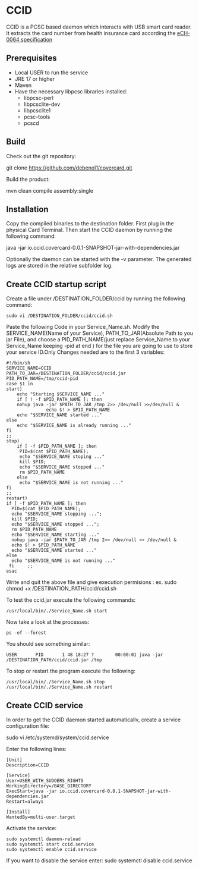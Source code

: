 # CCID
CCID is a PCSC based daemon which interacts with USB smart card reader. It extracts the card number from health insurance card according the [eCH-0064 specification](https://www.ech.ch/de/ech/ech-0064/1.0)
## Prerequisites
- Local USER to run the service
- JRE 17 or higher
- Maven
- Have the necessary libpcsc libraries installed:
    - libpcsc-perl
    - libpcsclite-dev
    - libpcsclite1
    - pcsc-tools
    - pcscd
## Build
Check out the git repository:

   git clone https://github.com/debenol1/covercard.git

Build the product:

   mvn clean compile assembly:single	

## Installation
Copy the compiled binaries to the destination folder. First plug in the physical Card Terminal. Then start the CCID daemon by running the following command:

   java -jar io.ccid.covercard-0.0.1-SNAPSHOT-jar-with-dependencies.jar

Optionally the daemon can be started with the -v parameter. The generated logs are stored in the relative subfolder log.
## Create CCID startup script
Create a file under /DESTINATION_FOLDER/ccid by running the following command:

	sudo vi /DESTINATION_FOLDER/ccid/ccid.sh

Paste the following Code in your Service_Name.sh.
Modify the SERVICE_NAME(Name of your Service), PATH_TO_JAR(Absolute Path to you jar File), and choose a PID_PATH_NAME(just replace Service_Name to your Service_Name keeping -pid at end ) for the file you are going to use to store your service ID.Only Changes needed are to the first 3 variables:

	#!/bin/sh 
	SERVICE_NAME=CCID 
	PATH_TO_JAR=/DESTINATION_FOLDER/ccid/ccid.jar 
	PID_PATH_NAME=/tmp/ccid-pid 
	case $1 in 
	start)
   	  	echo "Starting $SERVICE_NAME ..."
  		if [ ! -f $PID_PATH_NAME ]; then 
      	nohup java -jar $PATH_TO_JAR /tmp 2>> /dev/null >>/dev/null &      
                   echo $! > $PID_PATH_NAME  
       	echo "$SERVICE_NAME started ..."         
  	else 
       	echo "$SERVICE_NAME is already running ..."
  	fi
	;;
	stop)
  		if [ -f $PID_PATH_NAME ]; then
         PID=$(cat $PID_PATH_NAME);
         echo "$SERVICE_NAME stoping ..." 
         kill $PID;         
         echo "$SERVICE_NAME stopped ..." 
         rm $PID_PATH_NAME       
  		else          
         echo "$SERVICE_NAME is not running ..."   
  	fi    
	;;    
	restart)  
  	if [ -f $PID_PATH_NAME ]; then 
      PID=$(cat $PID_PATH_NAME);    
      echo "$SERVICE_NAME stopping ..."; 
      kill $PID;           
      echo "$SERVICE_NAME stopped ...";  
      rm $PID_PATH_NAME     
      echo "$SERVICE_NAME starting ..."  
      nohup java -jar $PATH_TO_JAR /tmp 2>> /dev/null >> /dev/null &            
      echo $! > $PID_PATH_NAME  
      echo "$SERVICE_NAME started ..."    
  	else           
      echo "$SERVICE_NAME is not running ..."    
     fi     ;;
 	esac

Write and quit the above file and give execution permisions :
ex. sudo chmod +x /DESTINATION_PATH/ccid/ccid.sh

To test the ccid.jar execute the following commands:

	/usr/local/bin/./Service_Name.sh start

Now take a look at the processes:

	ps -ef --forest

You should see something similar:

	USER       PID       1 48 18:27 ?        00:00:01 java -jar /DESTINATION_PATH/ccid/ccid.jar /tmp

To stop or restart the program execute the following:

	/usr/local/bin/./Service_Name.sh stop
	/usr/local/bin/./Service_Name.sh restart

## Create CCID service
In order to get the CCID daemon started automaticallv, create a service configuration file:

   sudo vi /etc/systemd/system/ccid.service
	
Enter the following lines:

	[Unit]
	Description=CCID

	[Service]
	User=USER_WITH_SUDOERS_RIGHTS
	WorkingDirectory=/BASE_DIRECTORY
	ExecStart=java -jar io.ccid.covercard-0.0.1-SNAPSHOT-jar-with-dependencies.jar 
	Restart=always

	[Install]
	WantedBy=multi-user.target

	
Activate the service:

	sudo systemctl daemon-reload
	sudo systemctl start ccid.service
	sudo systemctl enable ccid.service
	
If you want to disable the service enter:
        sudo systemctl disable ccid.service
